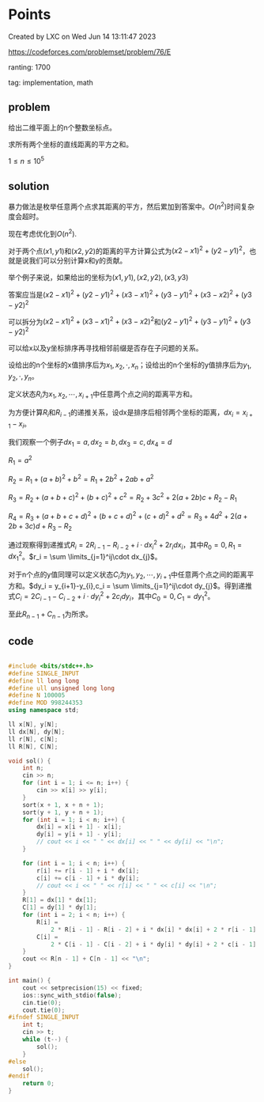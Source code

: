 # Points

Created by LXC on Wed Jun 14 13:11:47 2023

https://codeforces.com/problemset/problem/76/E

ranting: 1700

tag: implementation, math

## problem

给出二维平面上的n个整数坐标点。

求所有两个坐标的直线距离的平方之和。

$1\le n \le 10^5$

## solution

暴力做法是枚举任意两个点求其距离的平方，然后累加到答案中。$O(n^2)$时间复杂度会超时。

现在考虑优化到$O(n^2)$.

对于两个点$(x1,y1)$和$(x2,y2)$的距离的平方计算公式为$(x2-x1)^2 + (y2-y1)^2$，也就是说我们可以分别计算x和y的贡献。

举个例子来说，如果给出的坐标为$(x1,y1),(x2,y2),(x3,y3)$

答案应当是$(x2-x1)^2 + (y2-y1)^2 + (x3-x1)^2 + (y3-y1)^2 + (x3-x2)^2 + (y3-y2)^2$

可以拆分为$(x2-x1)^2 + (x3-x1)^2 + (x3-x2)^2$和$(y2-y1)^2 + (y3-y1)^2 + (y3-y2)^2$

可以给x以及y坐标排序再寻找相邻前缀是否存在子问题的关系。

设给出的n个坐标的x值排序后为$x_1, x_2, \cdot, x_n$；设给出的n个坐标的y值排序后为$y_1, y_2, \cdot, y_n$。

定义状态$R_i$为$x_1,x_2,\cdots,x_{i+1}$中任意两个点之间的距离平方和。

为方便计算$R_i$和$R_{i-1}$的递推关系，设dx是排序后相邻两个坐标的距离，$dx_i = x_{i+1}-x_{i}$。

我们观察一个例子$dx_1 = a, dx_2 = b, dx_3 = c, dx_4 = d$

$R_1 = a^2$

$R_2 = R_1+(a+b)^2+b^2 = R_1+2b^2+2ab+a^2$

$R_3 = R_2+(a+b+c)^2+(b+c)^2+c^2 = R_2+3c^2+2(a+2b)c+R_2-R_1$

$R_4 = R_3+(a+b+c+d)^2+(b+c+d)^2+(c+d)^2+d^2=R_3+4d^2+2(a+2b+3c)d+R_3-R_2$

通过观察得到递推式$R_i = 2R_{i-1}-R_{i-2}+i\cdot dx_i^2+2r_idx_i$，其中$R_0 = 0, R_1 = dx_1^2$。$r_i = \sum \limits_{j=1}^ij\cdot dx_{j}$。

对于n个点的y值同理可以定义状态$C_i$为$y_1,y_2,\cdots,y_{i+1}$中任意两个点之间的距离平方和。$dy_i = y_{i+1}-y_{i},c_i = \sum \limits_{j=1}^ij\cdot dy_{j}$。得到递推式$C_i = 2C_{i-1}-C_{i-2}+i\cdot dy_i^2+2c_idy_i$，其中$C_0 = 0, C_1 = dy_1^2$。


至此$R_{n-1}+C_{n-1}$为所求。


## code

``` cpp

#include <bits/stdc++.h>
#define SINGLE_INPUT
#define ll long long
#define ull unsigned long long
#define N 100005
#define MOD 998244353
using namespace std;

ll x[N], y[N];
ll dx[N], dy[N];
ll r[N], c[N];
ll R[N], C[N];

void sol() {
    int n;
    cin >> n;
    for (int i = 1; i <= n; i++) {
        cin >> x[i] >> y[i];
    }
    sort(x + 1, x + n + 1);
    sort(y + 1, y + n + 1);
    for (int i = 1; i < n; i++) {
        dx[i] = x[i + 1] - x[i];
        dy[i] = y[i + 1] - y[i];
        // cout << i << " " << dx[i] << " " << dy[i] << "\n";
    }

    for (int i = 1; i < n; i++) {
        r[i] += r[i - 1] + i * dx[i];
        c[i] += c[i - 1] + i * dy[i];
        // cout << i << " " << r[i] << " " << c[i] << "\n";
    }
    R[1] = dx[1] * dx[1];
    C[1] = dy[1] * dy[1];
    for (int i = 2; i < n; i++) {
        R[i] =
            2 * R[i - 1] - R[i - 2] + i * dx[i] * dx[i] + 2 * r[i - 1] * dx[i];
        C[i] =
            2 * C[i - 1] - C[i - 2] + i * dy[i] * dy[i] + 2 * c[i - 1] * dy[i];
    }
    cout << R[n - 1] + C[n - 1] << "\n";
}

int main() {
    cout << setprecision(15) << fixed;
    ios::sync_with_stdio(false);
    cin.tie(0);
    cout.tie(0);
#ifndef SINGLE_INPUT
    int t;
    cin >> t;
    while (t--) {
        sol();
    }
#else
    sol();
#endif
    return 0;
}

```

